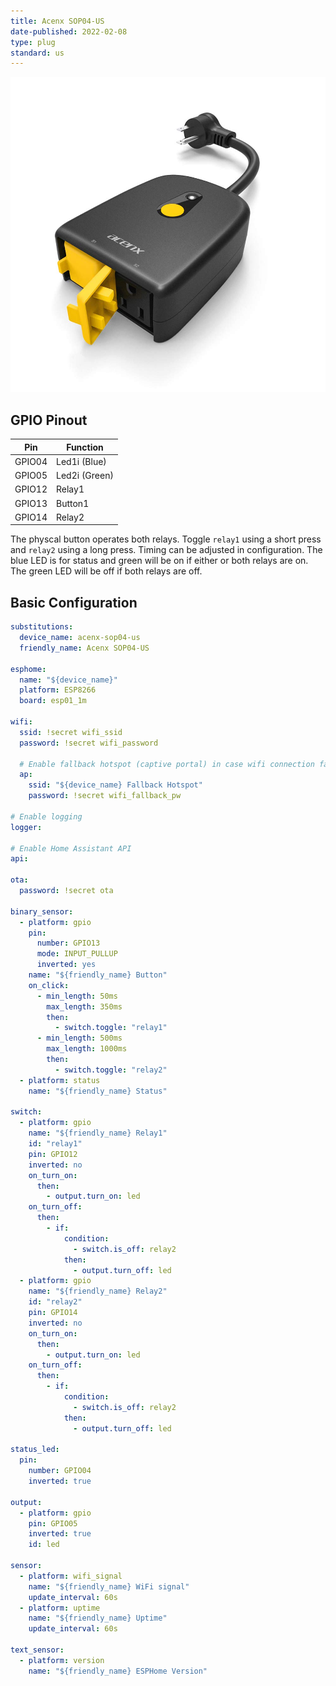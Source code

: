 ```yaml
---
title: Acenx SOP04-US
date-published: 2022-02-08
type: plug
standard: us
---
```


![alt text](sop04-us.jpg "Acenx SOP04-US")

## GPIO Pinout

| Pin    | Function             |
| ------ | -------------------- |
| GPIO04 | Led1i (Blue)         |
| GPIO05 | Led2i (Green)        |
| GPIO12 | Relay1               |
| GPIO13 | Button1              |
| GPIO14 | Relay2               |

The physcal button operates both relays.  Toggle `relay1` using a short press and `relay2` using a long press.  Timing can be adjusted in configuration.  The blue LED is for status and green will be on if either or both relays are on.  The green LED will be off if both relays are off.

## Basic Configuration

```yaml
substitutions:
  device_name: acenx-sop04-us
  friendly_name: Acenx SOP04-US

esphome:
  name: "${device_name}"
  platform: ESP8266
  board: esp01_1m

wifi:
  ssid: !secret wifi_ssid
  password: !secret wifi_password

  # Enable fallback hotspot (captive portal) in case wifi connection fails
  ap:
    ssid: "${device_name} Fallback Hotspot"
    password: !secret wifi_fallback_pw

# Enable logging
logger:

# Enable Home Assistant API
api:

ota:
  password: !secret ota

binary_sensor:
  - platform: gpio
    pin:
      number: GPIO13
      mode: INPUT_PULLUP
      inverted: yes
    name: "${friendly_name} Button"
    on_click:
      - min_length: 50ms
        max_length: 350ms
        then:
          - switch.toggle: "relay1"
      - min_length: 500ms
        max_length: 1000ms
        then:
          - switch.toggle: "relay2"
  - platform: status
    name: "${friendly_name} Status"

switch:
  - platform: gpio
    name: "${friendly_name} Relay1"
    id: "relay1"
    pin: GPIO12
    inverted: no
    on_turn_on:
      then:
        - output.turn_on: led
    on_turn_off:
      then:
        - if:
            condition:
              - switch.is_off: relay2
            then:
              - output.turn_off: led
  - platform: gpio
    name: "${friendly_name} Relay2"
    id: "relay2"
    pin: GPIO14
    inverted: no
    on_turn_on:
      then:
        - output.turn_on: led
    on_turn_off:
      then:
        - if:
            condition:
              - switch.is_off: relay2
            then:
              - output.turn_off: led

status_led:
  pin:
    number: GPIO04
    inverted: true

output:
  - platform: gpio
    pin: GPIO05
    inverted: true
    id: led

sensor:
  - platform: wifi_signal
    name: "${friendly_name} WiFi signal"
    update_interval: 60s
  - platform: uptime
    name: "${friendly_name} Uptime"
    update_interval: 60s

text_sensor:
  - platform: version
    name: "${friendly_name} ESPHome Version"
```
